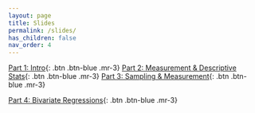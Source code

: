 ```yaml
---
layout: page
title: Slides
permalink: /slides/
has_children: false
nav_order: 4
---
```


[Part 1: Intro](https://raw.githubusercontent.com/bayreuth-politics/R24/main/docs/slides/DataR_24_Week1.pdf){: .btn .btn-blue .mr-3}
[Part 2: Measurement & Descriptive Stats](https://raw.githubusercontent.com/bayreuth-politics/R24/main/docs/slides/DataR_24_Week2.pdf){: .btn .btn-blue .mr-3}
[Part 3: Sampling & Measurement](https://raw.githubusercontent.com/bayreuth-politics/R24/main/docs/slides/DataR_24_Week3.pdf){: .btn .btn-blue .mr-3}


[Part 4: Bivariate Regressions](https://raw.githubusercontent.com/bayreuth-politics/R24/main/docs/slides/DataR_24_Week4.pdf){: .btn .btn-blue .mr-3}

[comment]: <> ([Part 2: Measurement & Descriptive Stats] https://github.com/bayreuth-politics/R24/blob/6c48652a26ab0ad890107cc351e099126718a880/docs/slides/DataR_24_Week1.pdf{: .btn .btn-blue .mr-3})


[comment]: <> ([Part 3: Bivariate Regressions]https://github.com/bayreuth-politics/R/raw/gh-pages/docs/slides/Data_Analysis_in_R_Bayreuth_24_Part3.pdf{: .btn .btn-blue .mr-3})


[comment]: <> ([Part 4: Multivariate Regressions]https://github.com/bayreuth-politics/R/raw/gh-pages/docs/slides/Data_Analysis_in_R_Bayreuth_24_Part4.pdf{: .btn .btn-blue .mr-3})


[comment]: <> ([Part 5: Probability & Uncertainty]https://github.com/bayreuth-politics/R/raw/gh-pages/docs/slides/Data_Analysis_in_R_Bayreuth_24_Part5.pdf{: .btn .btn-blue .mr-3})


[comment]: <> ([Part 6: Hypothesis Testing]https://github.com/bayreuth-politics/R/raw/gh-pages/docs/slides/Data_Analysis_in_R_Bayreuth_24_Part6.pdf{: .btn .btn-blue .mr-3})


[comment]: <> ([Part 7: OLS Assumptions & Limits]https://github.com/bayreuth-politics/R/raw/gh-pages/docs/slides/Data_Analysis_in_R_Bayreuth_24_Part7.pdf{: .btn .btn-blue .mr-3})


[comment]: <> ([Part 8: Interactions & Non-Linearity]https://github.com/bayreuth-politics/R/raw/gh-pages/docs/slides/Data_Analysis_in_R_Bayreuth_24_Part8.pdf{: .btn .btn-blue .mr-3})
